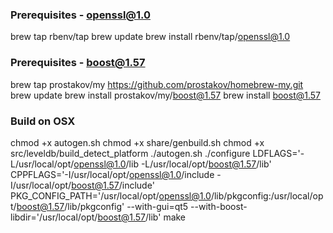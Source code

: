 ### Prerequisites - openssl@1.0

brew tap rbenv/tap
brew update
brew install rbenv/tap/openssl@1.0

### Prerequisites - boost@1.57

brew tap prostakov/my https://github.com/prostakov/homebrew-my.git
brew update
brew install prostakov/my/boost@1.57
brew install boost@1.57

### Build on OSX

chmod +x autogen.sh
chmod +x share/genbuild.sh
chmod +x src/leveldb/build_detect_platform 
./autogen.sh 
./configure LDFLAGS='-L/usr/local/opt/openssl@1.0/lib -L/usr/local/opt/boost@1.57/lib' CPPFLAGS='-I/usr/local/opt/openssl@1.0/include -I/usr/local/opt/boost@1.57/include' PKG_CONFIG_PATH='/usr/local/opt/openssl@1.0/lib/pkgconfig:/usr/local/opt/boost@1.57/lib/pkgconfig' --with-gui=qt5  --with-boost-libdir='/usr/local/opt/boost@1.57/lib'
make